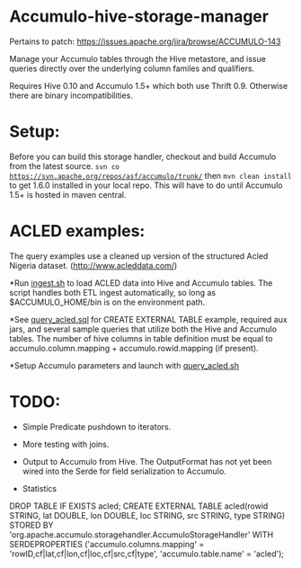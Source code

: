 Accumulo-hive-storage-manager
=============================

Pertains to patch: https://issues.apache.org/jira/browse/ACCUMULO-143

Manage your Accumulo tables through the Hive metastore, and issue queries directly over the underlying column familes and qualifiers. 

Requires Hive 0.10 and Accumulo 1.5+ which both use Thrift 0.9. Otherwise there are binary incompatibilities. 

Setup:
=================

Before you can build this storage handler, checkout and build Accumulo from the latest source. <code>svn co https://svn.apache.org/repos/asf/accumulo/trunk/</code> then <code>mvn clean install</code> to get 1.6.0 installed in your local repo. This will
have to do until Accumulo 1.5+ is hosted in maven central.

ACLED examples:
=================

The query examples use a cleaned up version of the structured Acled Nigeria dataset. (http://www.acleddata.com/) 

*Run [ingest.sh](src/test/hql/acled/ingest.sh) to load ACLED data into Hive and Accumulo tables. The script handles both ETL ingest automatically, so long as $ACCUMULO_HOME/bin is on the environment path. 

*See [query_acled.sql](src/test/hql/query_acled.sql) for CREATE EXTERNAL TABLE example, required aux jars, and several sample queries that utilize both the Hive and Accumulo tables. The number of hive columns in table definition must be equal to accumulo.column.mapping + accumulo.rowid.mapping (if present). 

*Setup Accumulo parameters and launch with [query_acled.sh](src/test/hql/query_acled.sh) 

TODO: 
====================

*	Simple Predicate pushdown to iterators.

*	More testing with joins.

*	Output to Accumulo from Hive. The OutputFormat has not yet been wired into the Serde for field serialization to Accumulo.

*	Statistics

DROP TABLE IF EXISTS acled;
CREATE EXTERNAL TABLE acled(rowid STRING, lat DOUBLE, lon DOUBLE, loc STRING, src STRING, type STRING) 
STORED BY 'org.apache.accumulo.storagehandler.AccumuloStorageHandler' 
WITH SERDEPROPERTIES ('accumulo.columns.mapping' = 'rowID,cf|lat,cf|lon,cf|loc,cf|src,cf|type', 
	'accumulo.table.name' = 'acled');

